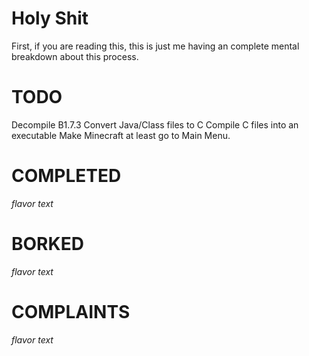 # Holy Shit
First, if you are reading this, this is just me having an complete mental breakdown about this process.

# TODO
Decompile B1.7.3
Convert Java/Class files to C
Compile C files into an executable
Make Minecraft at least go to Main Menu.

# COMPLETED
*flavor text*

# BORKED
*flavor text*

# COMPLAINTS
*flavor text*
